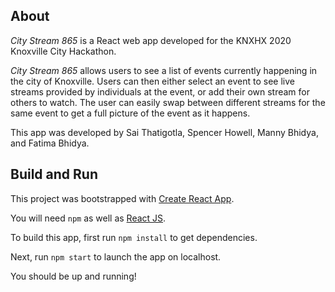 ## About
*City Stream 865* is a React web app developed for the KNXHX 2020 Knoxville City Hackathon.

*City Stream 865* allows users to see a list of events currently happening in the city of Knoxville. Users can then either select an event to see live streams provided by individuals at the event, or add their own stream for others to watch. The user can easily swap between different streams for the same event to get a full picture of the event as it happens.

This app was developed by Sai Thatigotla, Spencer Howell, Manny Bhidya, and Fatima Bhidya.

## Build and Run

This project was bootstrapped with [Create React App](https://github.com/facebook/create-react-app).

You will need `npm` as well as [React JS](https://reactjs.org/).

To build this app, first run `npm install` to get dependencies.

Next, run `npm start` to launch the app on localhost.

You should be up and running!
